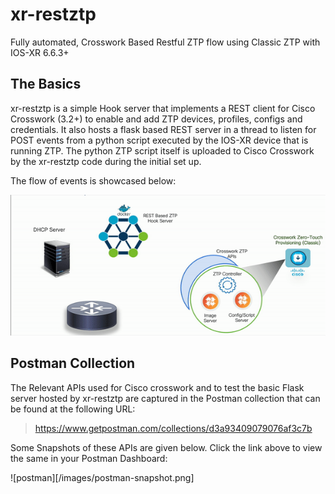 # xr-restztp
Fully automated, Crosswork Based Restful ZTP flow using Classic ZTP with IOS-XR 6.6.3+

## The Basics
xr-restztp is a simple Hook server that implements a REST client for Cisco Crosswork (3.2+) to enable and add ZTP devices, profiles, configs and credentials.
It also hosts a flask based REST server in a thread to listen for POST events from a python script executed by the IOS-XR device that is running ZTP. The python ZTP script itself is uploaded to Cisco Crosswork by the xr-restztp code during the initial set up.

The flow of events is showcased below:

![demo-flow](/images/demo_flow.gif)

## Postman Collection
The Relevant APIs used for Cisco crosswork and to test the basic Flask server hosted by xr-restztp are captured in the Postman collection that can be found at the following URL:

><https://www.getpostman.com/collections/d3a93409079076af3c7b>

Some Snapshots of these APIs are given below. Click the link above to view the same in your Postman Dashboard:

![postman][/images/postman-snapshot.png]
